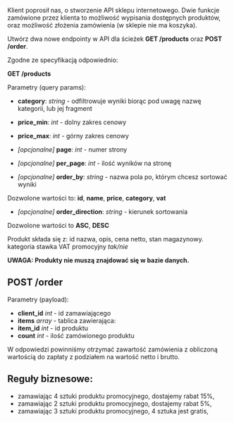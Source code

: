 Klient poprosił nas, o stworzenie API sklepu internetowego.
Dwie funkcje zamówione przez klienta to możliwość wypisania dostępnych produktów, oraz możliwość złożenia zamówienia (w sklepie nie ma koszyka).

Utwórz dwa nowe endpointy w API dla ścieżek **GET /products** oraz **POST /order**.

Zgodne ze specyfikacją odpowiednio:

**GET /products**

Parametry (query params):

- **category**: _string_ - odfiltrowuje wyniki biorąc pod uwagę nazwę kategorii, lub jej fragment
- **price_min**: _int_ - dolny zakres cenowy
- **price_max**: _int_ - górny zakres cenowy

- _[opcjonalne]_ **page**: _int_ - numer strony
- _[opcjonalne]_ **per_page**: _int_ - ilość wyników na stronę
- _[opcjonalne]_ **order_by**: _string_ - nazwa pola po, którym chcesz sortować wyniki

Dozwolone wartości to: **id**, **name**, **price**, **category**, **vat**

- _[opcjonalne]_ **order_direction**: _string_ - kierunek sortowania

Dozwolone wartości to **ASC**, **DESC**

Produkt składa się z:
id
nazwa,
opis,
cena netto,
stan magazynowy.
kategoria
stawka VAT
promocyjny  _tak/nie_

**UWAGA: Produkty nie muszą znajdować się w bazie danych.**

POST /order
-----------

Parametry (payload):

- **client_id** _int_ - id zamawiającego
- **items** _array_ - tablica zawierająca:
- **item_id** _int_ - id produktu
- **count** _int_ - ilość zamówionego produktu

W odpowiedzi powinniśmy otrzymać zawartość zamówienia z obliczoną wartością do zapłaty z podziałem na wartość netto i brutto.

Reguły biznesowe:
-----------------

- zamawiając 4 sztuki produktu promocyjnego, dostajemy rabat 15%,
- zamawiając 2 sztuki produktu promocyjnego, dostajemy rabat 5%,
- zamawiając 3 sztuki produktu promocyjnego, 4 sztuka jest gratis,
